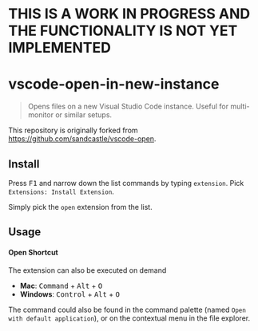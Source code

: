 # THIS IS A WORK IN PROGRESS AND THE FUNCTIONALITY IS NOT YET IMPLEMENTED

# vscode-open-in-new-instance

> Opens files on a new Visual Studio Code instance. Useful for multi-monitor or similar setups.

This repository is originally forked from https://github.com/sandcastle/vscode-open.

## Install

Press <kbd>F1</kbd> and narrow down the list commands by typing `extension`. Pick `Extensions: Install Extension`.

Simply pick the `open` extension from the list.


## Usage

#### Open Shortcut

The extension can also be executed on demand

- **Mac**: <kbd>Command</kbd> + <kbd>Alt</kbd> + <kbd>O</kbd>
- **Windows**: <kbd>Control</kbd> + <kbd>Alt</kbd> + <kbd>O</kbd>

The command could also be found in the command palette (named `Open with default application`), or on the contextual menu in the file explorer.

